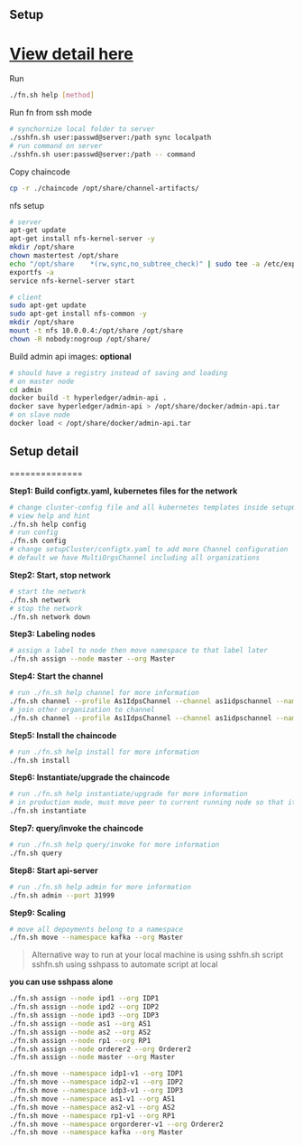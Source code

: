 ## Setup 
[View detail here](#setup-detail)  
==============

Run  
```sh
./fn.sh help [method]
```

Run fn from ssh mode  
```sh
# synchornize local folder to server
./sshfn.sh user:passwd@server:/path sync localpath
# run command on server
./sshfn.sh user:passwd@server:/path -- command
```

Copy chaincode  
```sh
cp -r ./chaincode /opt/share/channel-artifacts/
```

nfs setup  
```sh
# server
apt-get update
apt-get install nfs-kernel-server -y
mkdir /opt/share
chown mastertest /opt/share
echo "/opt/share    *(rw,sync,no_subtree_check)" | sudo tee -a /etc/exports
exportfs -a
service nfs-kernel-server start

# client
sudo apt-get update
sudo apt-get install nfs-common -y
mkdir /opt/share
mount -t nfs 10.0.0.4:/opt/share /opt/share
chown -R nobody:nogroup /opt/share/
```

Build admin api images: **optional**  
```sh
# should have a registry instead of saving and loading
# on master node
cd admin
docker build -t hyperledger/admin-api .
docker save hyperledger/admin-api > /opt/share/docker/admin-api.tar
# on slave node
docker load < /opt/share/docker/admin-api.tar
```

## Setup detail
==============

**Step1: Build configtx.yaml, kubernetes files for the network**  
```sh
# change cluster-config file and all kubernetes templates inside setupCluster/templates folder
# view help and hint
./fn.sh help config
# run config
./fn.sh config
# change setupCluster/configtx.yaml to add more Channel configuration 
# default we have MultiOrgsChannel including all organizations
```

**Step2: Start, stop network**  
```sh
# start the network
./fn.sh network
# stop the network
./fn.sh network down
```

**Step3: Labeling nodes**  
```sh
# assign a label to node then move namespace to that label later
./fn.sh assign --node master --org Master
```

**Step4: Start the channel**  
```sh
# run ./fn.sh help channel for more information
./fn.sh channel --profile As1IdpsChannel --channel as1idpschannel --namespace as1-v1
# join other organization to channel
./fn.sh channel --profile As1IdpsChannel --channel as1idpschannel --namespace idp2-v1 --mode=join
```

**Step5: Install the chaincode**  
```sh
# run ./fn.sh help install for more information
./fn.sh install
```

**Step6: Instantiate/upgrade the chaincode**  
```sh
# run ./fn.sh help instantiate/upgrade for more information
# in production mode, must move peer to current running node so that it can find chaincode image, or save image to share folder
./fn.sh instantiate
```

**Step7: query/invoke the chaincode**  
```sh
# run ./fn.sh help query/invoke for more information
./fn.sh query
```

**Step8: Start api-server**  
```sh
# run ./fn.sh help admin for more information
./fn.sh admin --port 31999
```

**Step9: Scaling**  
```sh
# move all depoyments belong to a namespace
./fn.sh move --namespace kafka --org Master
```


> Alternative way to run at your local machine is using sshfn.sh script
> sshfn.sh using sshpass to automate script at local

**you can use sshpass alone**
```sh
./fn.sh assign --node ipd1 --org IDP1
./fn.sh assign --node ipd2 --org IDP2
./fn.sh assign --node ipd3 --org IDP3
./fn.sh assign --node as1 --org AS1
./fn.sh assign --node as2 --org AS2
./fn.sh assign --node rp1 --org RP1
./fn.sh assign --node orderer2 --org Orderer2
./fn.sh assign --node master --org Master

./fn.sh move --namespace idp1-v1 --org IDP1
./fn.sh move --namespace idp2-v1 --org IDP2
./fn.sh move --namespace idp3-v1 --org IDP3
./fn.sh move --namespace as1-v1 --org AS1
./fn.sh move --namespace as2-v1 --org AS2
./fn.sh move --namespace rp1-v1 --org RP1
./fn.sh move --namespace orgorderer-v1 --org Orderer2
./fn.sh move --namespace kafka --org Master
```

